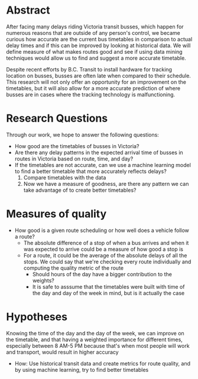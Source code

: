 # Abstract
After facing many delays riding Victoria transit busses, which happen for
numerous reasons that are outside of any person's control, we became curious
how accurate are the current bus timetables in comparison to actual delay
times and if this can be improved by looking at historical data. We will
define measure of what makes routes good and see if using data mining
techniques would allow us to find and suggest a more accurate timetable.

Despite recent efforts by B.C. Transit to install hardware for tracking
location on busses, busses are often late when compared to their schedule.
This research will not only offer an opportunity for an improvement on the
timetables, but it will also allow for a more accurate prediction of where
busses are in cases where the tracking technology is malfunctioning.

# Research Questions
Through our work, we hope to answer the following questions:
- How good are the timetables of busses in Victoria?
- Are there any delay patterns in the expected arrival time of busses in
routes in Victoria based on route, time, and day?
- If the timetables are not accurate, can we use a machine learning model
to find a better timetable that more accurately reflects delays?
    1. Compare timetables with the data
    2. Now we have a measure of goodness, are there any pattern we can
    take advantage of to create better timetables?

# Measures of quality
- How good is a given route scheduling or how well does a vehicle follow
a route?
    - The absolute difference of a stop of when a bus arrives and when
    it was expected to arrive could be a measure of how good a stop is
    - For a route, it could be the average of the absolute delays
    of all the stops. We could say that we're checking every route
    individually and computing the quality metric of the route
        - Should hours of the day have a bigger contribution to the
        weights?
        - It is safe to asssume that the timetables were built with time
        of the day and day of the week in mind, but is it actually the
        case

# Hypotheses
Knowing the time of the day and the day of the week, we can improve on the
timetable, and that having a weighted importance for different times,
especially between 8 AM-5 PM because that's when most people will work and
transport, would result in higher accuracy


- How: Use historical transit data and create metrics for route quality,
and by using machine learning, try to find better timetables